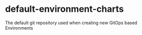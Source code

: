# default-environment-charts
The default git repository used when creating new GitOps based Environments


